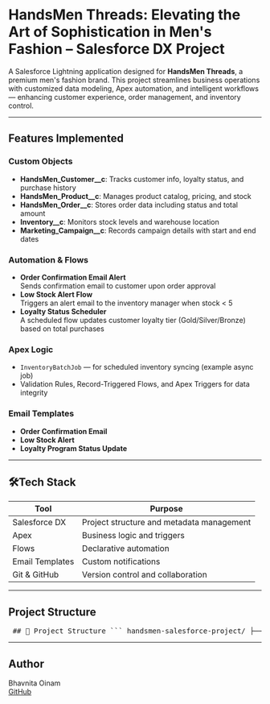 # HandsMen Threads: Elevating the Art of Sophistication in Men's Fashion – Salesforce DX Project

A Salesforce Lightning application designed for **HandsMen Threads**, a premium men's fashion brand. This project streamlines business operations with customized data modeling, Apex automation, and intelligent workflows — enhancing customer experience, order management, and inventory control.

---

## Features Implemented

### Custom Objects
- **HandsMen_Customer__c**: Tracks customer info, loyalty status, and purchase history
- **HandsMen_Product__c**: Manages product catalog, pricing, and stock
- **HandsMen_Order__c**: Stores order data including status and total amount
- **Inventory__c**: Monitors stock levels and warehouse location
- **Marketing_Campaign__c**: Records campaign details with start and end dates

### Automation & Flows
- **Order Confirmation Email Alert**  
  Sends confirmation email to customer upon order approval
- **Low Stock Alert Flow**  
  Triggers an alert email to the inventory manager when stock < 5
- **Loyalty Status Scheduler**  
  A scheduled flow updates customer loyalty tier (Gold/Silver/Bronze) based on total purchases

### Apex Logic
- `InventoryBatchJob` — for scheduled inventory syncing (example async job)
- Validation Rules, Record-Triggered Flows, and Apex Triggers for data integrity

### Email Templates
- **Order Confirmation Email**
- **Low Stock Alert**
- **Loyalty Program Status Update**

---

## 🛠Tech Stack

| Tool            | Purpose                                |
|-----------------|----------------------------------------|
| Salesforce DX   | Project structure and metadata management |
| Apex            | Business logic and triggers            |
| Flows           | Declarative automation                 |
| Email Templates | Custom notifications                   |
| Git & GitHub    | Version control and collaboration      |

---

## Project Structure

<pre> ## 📁 Project Structure ``` handsmen-salesforce-project/ ├── force-app/ │ └── main/ │ └── default/ │ ├── classes/ │ ├── objects/ │ ├── flows/ │ ├── triggers/ │ └── email/ ├── manifest/ │ └── package.xml ├── README.md └── sfdx-project.json ``` </pre>

---

## Author

Bhavnita Oinam  
[GitHub](https://github.com/bhavnitaoinam)
